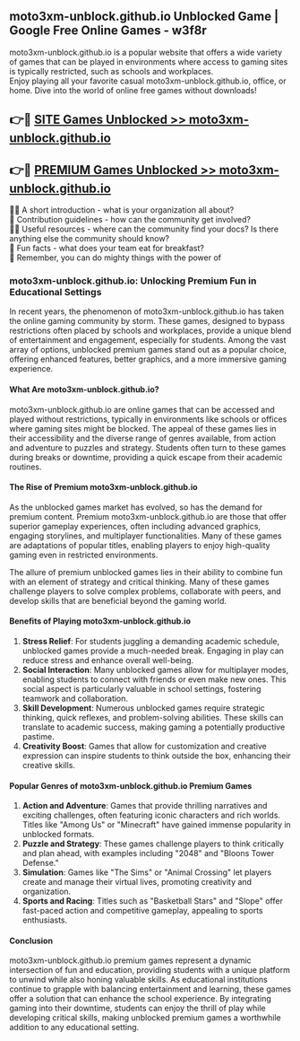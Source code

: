 ## moto3xm-unblock.github.io Unblocked Game | Google Free Online Games - w3f8r

moto3xm-unblock.github.io is a popular website that offers a wide variety of games that can be played in environments where access to gaming sites is typically restricted, such as schools and workplaces.  
Enjoy playing all your favorite casual moto3xm-unblock.github.io, office, or home. Dive into the world of online free games without downloads!

## 👉🔴 [SITE Games Unblocked >> moto3xm-unblock.github.io](http://news.freeplayer.one?title=moto3xm-unblock.github.io&ref=8D)

## 👉🔴 [PREMIUM Games Unblocked >> moto3xm-unblock.github.io](http://news.freeplayer.one?title=moto3xm-unblock.github.io&ref=8D)

🙋‍♀️ A short introduction - what is your organization all about?  
🌈 Contribution guidelines - how can the community get involved?  
👩‍💻 Useful resources - where can the community find your docs? Is there anything else the community should know?  
🍿 Fun facts - what does your team eat for breakfast?  
🧙 Remember, you can do mighty things with the power of 

### moto3xm-unblock.github.io: Unlocking Premium Fun in Educational Settings

In recent years, the phenomenon of moto3xm-unblock.github.io has taken the online gaming community by storm. These games, designed to bypass restrictions often placed by schools and workplaces, provide a unique blend of entertainment and engagement, especially for students. Among the vast array of options, unblocked premium games stand out as a popular choice, offering enhanced features, better graphics, and a more immersive gaming experience.

#### What Are moto3xm-unblock.github.io?

moto3xm-unblock.github.io are online games that can be accessed and played without restrictions, typically in environments like schools or offices where gaming sites might be blocked. The appeal of these games lies in their accessibility and the diverse range of genres available, from action and adventure to puzzles and strategy. Students often turn to these games during breaks or downtime, providing a quick escape from their academic routines.

#### The Rise of Premium moto3xm-unblock.github.io

As the unblocked games market has evolved, so has the demand for premium content. Premium moto3xm-unblock.github.io are those that offer superior gameplay experiences, often including advanced graphics, engaging storylines, and multiplayer functionalities. Many of these games are adaptations of popular titles, enabling players to enjoy high-quality gaming even in restricted environments.

The allure of premium unblocked games lies in their ability to combine fun with an element of strategy and critical thinking. Many of these games challenge players to solve complex problems, collaborate with peers, and develop skills that are beneficial beyond the gaming world.

#### Benefits of Playing moto3xm-unblock.github.io

1.  **Stress Relief**: For students juggling a demanding academic schedule, unblocked games provide a much-needed break. Engaging in play can reduce stress and enhance overall well-being.
2.  **Social Interaction**: Many unblocked games allow for multiplayer modes, enabling students to connect with friends or even make new ones. This social aspect is particularly valuable in school settings, fostering teamwork and collaboration.
3.  **Skill Development**: Numerous unblocked games require strategic thinking, quick reflexes, and problem-solving abilities. These skills can translate to academic success, making gaming a potentially productive pastime.
4.  **Creativity Boost**: Games that allow for customization and creative expression can inspire students to think outside the box, enhancing their creative skills.

#### Popular Genres of moto3xm-unblock.github.io Premium Games

1.  **Action and Adventure**: Games that provide thrilling narratives and exciting challenges, often featuring iconic characters and rich worlds. Titles like "Among Us" or "Minecraft" have gained immense popularity in unblocked formats.
2.  **Puzzle and Strategy**: These games challenge players to think critically and plan ahead, with examples including "2048" and "Bloons Tower Defense."
3.  **Simulation**: Games like "The Sims" or "Animal Crossing" let players create and manage their virtual lives, promoting creativity and organization.
4.  **Sports and Racing**: Titles such as "Basketball Stars" and "Slope" offer fast-paced action and competitive gameplay, appealing to sports enthusiasts.

#### Conclusion

moto3xm-unblock.github.io premium games represent a dynamic intersection of fun and education, providing students with a unique platform to unwind while also honing valuable skills. As educational institutions continue to grapple with balancing entertainment and learning, these games offer a solution that can enhance the school experience. By integrating gaming into their downtime, students can enjoy the thrill of play while developing critical skills, making unblocked premium games a worthwhile addition to any educational setting.